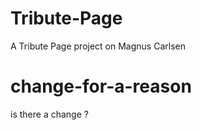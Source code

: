 # Tribute-Page
A Tribute Page project on Magnus Carlsen
# change-for-a-reason 
is there a change ? 
